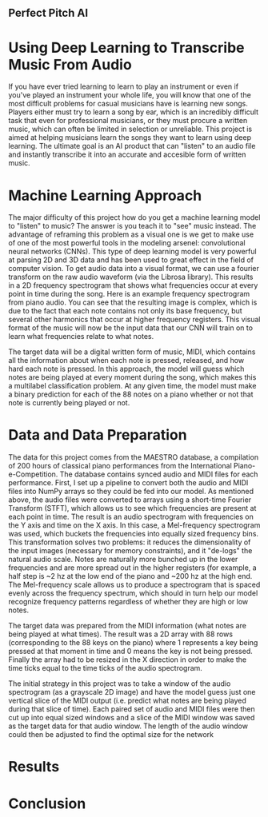 ## Perfect Pitch AI
# Using Deep Learning to Transcribe Music From Audio

If you have ever tried learning to learn to play an instrument or even if you've played an instrument your whole life, you will know that one of the most difficult problems for casual musicians have is learning new songs.  Players either must try to learn a song by ear, which is an incredibly difficult task that even for professional musicians, or they must procure a written music, which can often be limited in selection or unreliable.  This project is aimed at helping musicians learn the songs they want to learn using deep learning.  The ultimate goal is an AI product that can "listen" to an audio file and instantly transcribe it into an accurate and accesible form of written music.  

# Machine Learning Approach
The major difficulty of this project how do you get a machine learning model to "listen" to music?  The answer is you teach it to "see" music instead.  The advantage of reframing this problem as a visual one is we get to make use of one of the most powerful tools in the modeling arsenel: convolutional neural networks (CNNs).  This type of deep learning model is very powerful at parsing 2D and 3D data and has been used to great effect in the field of computer vision.  To get audio data into a visual format, we can use a fourier transform on the raw audio waveform (via the Librosa library).  This results in a 2D frequency spectrogram that shows what frequencies occur at every point in time during the song.  Here is an example frequency spectrogram from piano audio.  You can see that the resulting image is complex, which is due to the fact that each note contains not only its base frequency, but several other harmonics that occur at higher frequency registers.  This visual format of the music will now be the input data that our CNN will train on to learn what frequencies relate to what notes.

The target data will be a digital written form of music, MIDI, which contains all the information about when each note is pressed, released, and how hard each note is pressed.  In this approach, the model will guess which notes are being played at every moment during the song, which makes this a multilabel classification problem.  At any given time, the model must make a binary prediction for each of the 88 notes on a piano whether or not that note is currently being played or not. 

# Data and Data Preparation 
The data for this project comes from the MAESTRO database, a compilation of 200 hours of classical piano performances from the International Piano-e-Competition.  The database contains synced audio and MIDI files for each performance.  First, I set up a pipeline to convert both the audio and MIDI files into NumPy arrays so they could be fed into our model.  As mentioned above, the audio files were converted to arrays using a short-time Fourier Transform (STFT), which allows us to see which frequencies are present at each point in time.  The result is an audio spectrogram with frequencies on the Y axis and time on the X axis.  In this case, a Mel-frequency spectrogram was used, which buckets the frequencies into equally sized frequency bins.  This transformation solves two problems: it reduces the dimensionality of the input images (necessary for memory constraints), and it "de-logs" the natural audio scale.  Notes are naturally more bunched up in the lower frequencies and are more spread out in the higher registers (for example, a half step is ~2 hz at the low end of the piano and ~200 hz at the high end.   The Mel-frequency scale allows us to produce a spectrogram that is spaced evenly across the frequency spectrum, which should in turn help our model recognize frequency patterns regardless of whether they are high or low  notes.

The target data was prepared from the MIDI information (what notes are being played at what times).  The result was a 2D array with 88 rows (corresponding to the 88 keys on the piano) where 1 represents a key being pressed at that moment in time and 0 means the key is not being pressed.  Finally the array had to be resized in the X direction in order to make the time ticks equal to the time ticks of the audio spectrogram.

The initial strategy in this project was to take a window of the audio spectrogram (as a grayscale 2D image) and have the model guess just one vertical slice of the MIDI output (i.e. predict what notes are being played during that slice of time).  Each paired set of audio and MIDI files were then cut up into equal sized windows and a slice of the MIDI window was saved as the target data for that audio window.  The length of the audio window could then be adjusted to find the optimal size for the network 

# Results

# Conclusion
